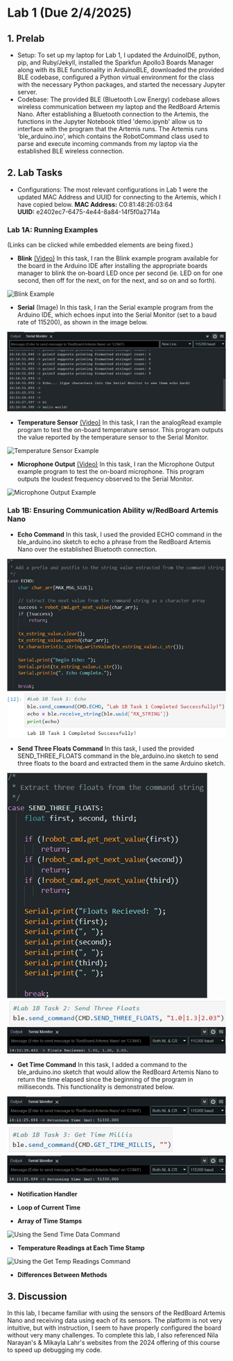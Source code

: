 # Lab 1 (Due 2/4/2025)

## 1. Prelab
* Setup: To set up my laptop for Lab 1, I updated the ArduinoIDE, python, pip, and Ruby/Jekyll, installed the Sparkfun Apollo3 Boards Manager along with its BLE functionality in ArduinoBLE, downloaded the provided BLE codebase, configured a Python virtual environment for the class with the necessary Python packages, and started the necessary Jupyter server.
* Codebase: The provided BLE (Bluetooth Low Energy) codebase allows wireless communication between my laptop and the RedBoard Artemis Nano. After establishing a Bluetooth connection to the Artemis, the functions in the Jupyter Notebook titled 'demo.ipynb' allow us to interface with the program that the Artemis runs. The Artemis runs 'ble_arduino.ino', which contains the RobotCommand class used to parse and execute incoming commands from my laptop via the established BLE wireless connection.

## 2. Lab Tasks
* Configurations: The most relevant configurations in Lab 1 were the updated MAC Address and UUID for connecting to the Artemis, which I have copied below.
      **MAC Address:** C0:81:48:26:03:64 \
      **UUID:** e2402ec7-6475-4e44-8a84-14f5f0a2714a

### Lab 1A: Running Examples
(Links can be clicked while embedded elements are being fixed.)
* **Blink** [(Video)](https://drive.google.com/file/d/1xIzqJUezocPGHhrTWb7VjePoeF5r74GS/view?usp=drive_link)
In this task, I ran the Blink example program available for the board in the Arduino IDE after installing the appropriate boards manager to blink the on-board LED once per second (ie. LED on for one second, then off for the next, on for the next, and so on and so forth).
<img src="https://drive.google.com/file/d/1xIzqJUezocPGHhrTWb7VjePoeF5r74GS/view?usp=drive_link" alt="Blink Example">

* **Serial** (Image)
In this task, I ran the Serial example program from the Arduino IDE, which echoes input into the Serial Monitor (set to a baud rate of 115200), as shown in the image below. 
<img src="images/exSerial.png">

* **Temperature Sensor** [(Video)](https://drive.google.com/file/d/1gojz9QNEUzZ2iIfegu5upLsX2VUIe07e/view?usp=drive_link)
In this task, I ran the analogRead example program to test the on-board temperature sensor. This program outputs the value reported by the temperature sensor to the Serial Monitor. 
<img src="https://drive.google.com/file/d/1gojz9QNEUzZ2iIfegu5upLsX2VUIe07e/view?usp=drive_link" alt="Temperature Sensor Example">
     
* **Microphone Output** [(Video)](https://drive.google.com/file/d/1HumIYP9cOY7PDWdwWlvY7f89ZkB_L09U/view?usp=sharing)
In this task, I ran the Microphone Output example program to test the on-board microphone. This program outputs the loudest frequency observed to the Serial Monitor.
<img src="https://drive.google.com/file/d/1HumIYP9cOY7PDWdwWlvY7f89ZkB_L09U/view?usp=sharing" alt="Microphone Output Example">


### Lab 1B: Ensuring Communication Ability w/RedBoard Artemis Nano
* **Echo Command**
In this task, I used the provided ECHO command in the ble_arduino.ino sketch to echo a phrase from the RedBoard Artemis Nano over the established Bluetooth connection.  
<img src="images/1BEchoCode.png" alt="Implementation of Echo Command">
<img src="images/1BEcho.png" alt="Using the Echo Command">

* **Send Three Floats Command**
In this task, I used the provided SEND_THREE_FLOATS command in the ble_arduino.ino sketch to send three floats to the board and extracted them in the same Arduino sketch.  
<img src="images/1BThreeFloatsCode.png" alt="Implementing the Send Three Floats Command">
<img src="images/1BThreeFloatsJupy.png" alt="Using the Send Three Floats Command">
<img src="images/1BThreeFloats.png" alt="Output of Send Three Floats Command">

* **Get Time Command**
In this task, I added a command to the ble_arduino.ino sketch that would allow the RedBoard Artemis Nano to return the time elapsed since the beginning of the program in milliseconds. This functionality is demonstrated below.  
<img src="images/1BTimeMillis.png" alt="Using the Get Time Millis Command">
<img src="images/1BTimeMillisJupy.png" alt="Using the Send Three Floats Command">
<img src="images/1BTimeMillis.png" alt="Output of the Get Time Millis Command">

* **Notification Handler**

* **Loop of Current Time**

* **Array of Time Stamps**
<img src="images/1BTimeData.png" alt="Using the Send Time Data Command">

* **Temperature Readings at Each Time Stamp**
<img src="images/1BTempReadings.png" alt="Using the Get Temp Readings Command">

* **Differences Between Methods**

## 3. Discussion
In this lab, I became familiar with using the sensors of the RedBoard Artemis Nano and receiving data using each of its sensors. The platform is not very intuitive, but with instruction, I seem to have properly configured the board without very many challenges. To complete this lab, I also referenced Nila Narayan's & Mikayla Lahr's websites from the 2024 offering of this course to speed up debugging my code.
